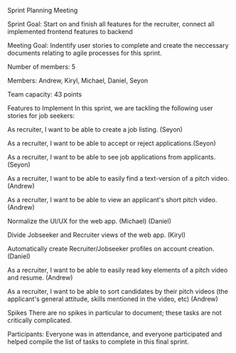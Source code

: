 Sprint Planning Meeting 

Sprint Goal: Start on and finish all features for the recruiter, connect all implemented frontend features to backend 

Meeting Goal: Indentify user stories to complete and create the neccessary documents relating to agile processes for this sprint.

Number of members: 5 

Members: Andrew, Kiryl, Michael, Daniel, Seyon 

Team capacity: 43 points

Features to Implement In this sprint, we are tackling the following user stories for job seekers:

As recruiter, I want to be able to create a job listing. (Seyon)

As a recruiter, I want to be able to accept or reject applications.(Seyon)

As a recruiter, I want to be able to see job applications from applicants. (Seyon)

As a recruiter, I want to be able to easily find a text-version of a pitch video. (Andrew)

As a recruiter, I want to be able to view an applicant's short pitch video. (Andrew)

Normalize the UI/UX for the web app. (Michael) (Daniel)

Divide Jobseeker and Recruiter views of the web app. (Kiryl)

Automatically create Recruiter/Jobseeker profiles on account creation. (Daniel)

As a recruiter, I want to be able to easily read key elements of a pitch video and resume. (Andrew)

As a recruiter, I want to be able to sort candidates by their pitch videos (the applicant's general attitude, skills mentioned in the video, etc) (Andrew)

Spikes There are no spikes in particular to document; these tasks are not critically complicated.

Participants: Everyone was in attendance, and everyone participated and helped compile the list of tasks to complete in this final sprint.
